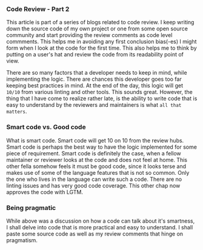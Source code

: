 ### Code Review - Part 2
This article is part of a series of blogs related to code review. I keep writing down the source code of my own project or
one from some open source community and start providing the review comments as code level commments. This helps me in avoiding
any first conclusion bias(-es) I might form when I look at the code for the first time. This also helps me to think by putting
on a user's hat and review the code from its readability point of view.

There are so many factors that a developer needs to keep in mind, while implementing the logic. There are chances this 
developer goes too far keeping best practices in mind. At the end of the day, this logic will get `10/10` from various linting
and other tools. This sounds great. However, the thing that I have come to realize rather late, is the ability to write code
that is easy to understand by the reviewers and maintainers is what `all that matters`.

### Smart code vs. Good code
What is smart code. Smart code will get 10 on 10 from the review hubs. Smart code is perhaps the best way to have the logic
implemented for some piece of requirement. Smart code is definitely the case, when a fellow maintainer or reviewer looks at the
code and does not feel at home. This other fella somehow feels it must be good code, since it looks terse and makes use of some
of the language features that is not so common. Only the one who lives in the language can write such a code. There are no 
linting issues and has very good code coverage. This other chap now approves the code with LGTM.

### Being pragmatic
While above was a discussion on how a code can talk about it's smartness, I shall delve into code that is more practical and
easy to understand. I shall paste some source code as well as my review comments that hinge on pragmatism.
